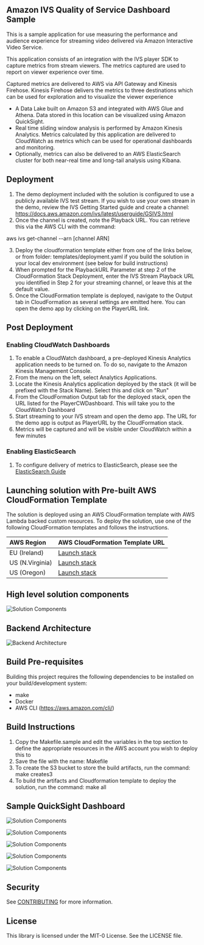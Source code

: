 ## Amazon IVS Quality of Service Dashboard Sample

This is a sample application for use measuring the performance and audience experience for streaming video delivered via Amazon Interactive Video Service.

This application consists of an integration with the IVS player SDK to capture metrics from stream viewers. The metrics captured are used to report on viewer experience over time.

Captured metrics are delivered to AWS via API Gateway and Kinesis Firehose. Kinesis Firehose delivers the metrics to three destinations which can be used for exploration and to visualize the viewer experience

* A Data Lake built on Amazon S3 and integrated with AWS Glue and Athena. Data stored in this location can be visualized using Amazon QuickSight.
* Real time sliding window analysis is performed by Amazon Kinesis Analytics. Metrics calculated by this application are delivered to CloudWatch as metrics which can be used for operational dashboards and monitoring.
* Optionally, metrics can also be delivered to an AWS ElasticSearch cluster for both near-real time and long-tail analysis using Kibana.

## Deployment

1. The demo deployment included with the solution is configured to use a publicly available IVS test stream. If you wish to use your own stream in the demo, review the IVS Getting Started guide and create a channel: https://docs.aws.amazon.com/ivs/latest/userguide/GSIVS.html
2. Once the channel is created, note the Playback URL. You can retrieve this via the AWS CLI with the command:

aws ivs get-channel --arn [channel ARN]

3. Deploy the cloudformation template either from one of the links below, or from folder: templates/deployment.yaml if you build the solution in your local dev environment (see below for build instructions)
4. When prompted for the PlaybackURL Parameter at step 2 of the CloudFormation Stack Deployment, enter the IVS Stream Playback URL you identified in Step 2 for your streaming channel, or leave this at the default value.
5. Once the CloudFormation template is deployed, navigate to the Output tab in CloudFormation as several settings are emitted here. You can open the demo app by clicking on the PlayerURL link.

## Post Deployment

### Enabling CloudWatch Dashboards

1. To enable a CloudWatch dashboard, a pre-deployed Kinesis Analytics application needs to be turned on. To do so, navigate to the Amazon Kinesis Management Console.
6. From the menu on the left, select Analytics Applications.
7. Locate the Kinesis Analytics application deployed by the stack (it will be prefixed with the Stack Name). Select this and click on "Run"
8. From the CloudFormation Output tab for the deployed stack, open the URL listed for the PlayerCWDashboard. This will take you to the CloudWatch Dashboard
9. Start streaming to your IVS stream and open the demo app. The URL for the demo app is output as PlayerURL by the CloudFormation stack.
10. Metrics will be captured and will be visible under CloudWatch within a few minutes

### Enabling ElasticSearch

1. To configure delivery of metrics to ElasticSearch, please see the [ElasticSearch Guide](./docs/elasticsearch.md)

## Launching solution with Pre-built AWS CloudFormation Template

The solution is deployed using an AWS CloudFormation template with AWS Lambda backed custom resources. To deploy the solution, use one of the following CloudFormation templates and follows the instructions.

| AWS Region | AWS CloudFormation Template URL |
|:-----------|:----------------------------|
| EU (Ireland) |<a href="https://console.aws.amazon.com/cloudformation/home?region=eu-west-1#/stacks/new?stackName=ivsqos&templateURL=https%3A%2F%2Fivsqos-github-templates-eu-west-1.s3-eu-west-1.amazonaws.com%2Fqos%2Fv0.3%2Ftemplates%2Fdeployment.yaml" target="_blank">Launch stack</a> |
| US (N.Virginia) |<a href="https://console.aws.amazon.com/cloudformation/home?region=us-east-1#/stacks/new?stackName=ivsqos&templateURL=https%3A%2F%2Fivsqos-github-templates-us-east-1.s3.amazonaws.com%2Fqos%2Fv0.3%2Ftemplates%2Fdeployment.yaml" target="_blank">Launch stack</a> |
| US (Oregon) |<a href="https://console.aws.amazon.com/cloudformation/home?region=us-west-2#/stacks/new?stackName=ivsqos&templateURL=https%3A%2F%2Fivsqos-github-templates-us-west-2.s3-us-west-2.amazonaws.com%2Fqos%2Fv0.3%2Ftemplates%2Fdeployment.yaml" target="_blank">Launch stack</a> |

## High level solution components
![Solution Components](./docs/images/solution_components.png)

## Backend Architecture
![Backend Architecture](./docs/images/architecture.jpg)

## Build Pre-requisites

Building this project requires the following dependencies to be installed on your build/development system:

- make
- Docker
- AWS CLI (https://aws.amazon.com/cli/)

## Build Instructions

1. Copy the Makefile.sample and edit the variables in the top section to define the appropriate resources in the AWS account you wish to deploy this to
2. Save the file with the name: Makefile
3. To create the S3 bucket to store the build artifacts, run the command:
make creates3
4. To build the artifacts and Cloudformation template to deploy the solution, run the command:
make all

## Sample QuickSight Dashboard

![Solution Components](./docs/images/popular_channels.png)

![Solution Components](./docs/images/popular_platforms.png)

![Solution Components](./docs/images/avg_buffer_time.png)

![Solution Components](./docs/images/avg_startup_latency.png)

![Solution Components](./docs/images/avg_live_latency.png)

## Security

See [CONTRIBUTING](CONTRIBUTING.md#security-issue-notifications) for more information.

## License

This library is licensed under the MIT-0 License. See the LICENSE file.
